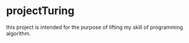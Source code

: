 # projectTuring
this project is intended for the purpose of lifting my skill of programming algorithm.

